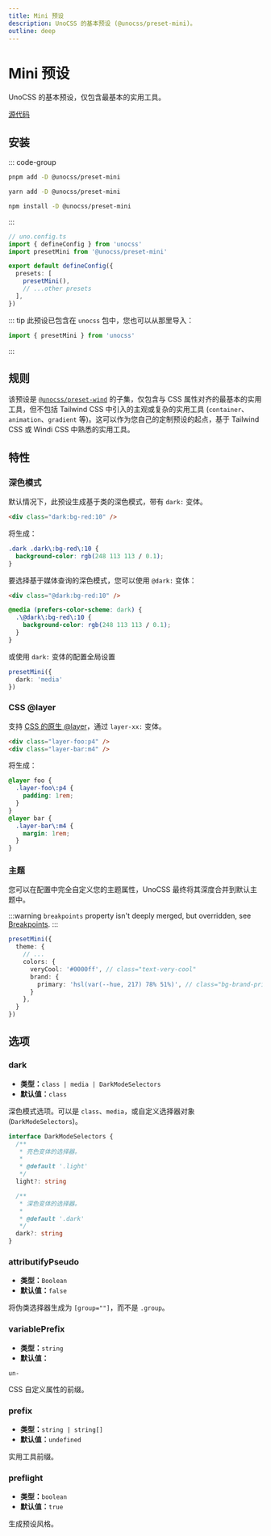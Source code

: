 ```yaml
---
title: Mini 预设
description: UnoCSS 的基本预设 (@unocss/preset-mini)。
outline: deep
---
```


# Mini 预设

UnoCSS 的基本预设，仅包含最基本的实用工具。

[源代码](https://github.com/unocss/unocss/tree/main/packages/preset-mini)

## 安装

::: code-group
  ```bash [pnpm]
  pnpm add -D @unocss/preset-mini
  ```
  ```bash [yarn]
  yarn add -D @unocss/preset-mini
  ```
  ```bash [npm]
  npm install -D @unocss/preset-mini
  ```
:::

```ts
// uno.config.ts
import { defineConfig } from 'unocss'
import presetMini from '@unocss/preset-mini'

export default defineConfig({
  presets: [
    presetMini(),
    // ...other presets
  ],
})
```

::: tip
此预设已包含在 `unocss` 包中，您也可以从那里导入：

```ts
import { presetMini } from 'unocss'
```
:::

## 规则

该预设是 [`@unocss/preset-wind`](/presets/wind) 的子集，仅包含与 CSS 属性对齐的最基本的实用工具，但不包括 Tailwind CSS 中引入的主观或复杂的实用工具 (`container`、`animation`、`gradient` 等)。这可以作为您自己的定制预设的起点，基于 Tailwind CSS 或 Windi CSS 中熟悉的实用工具。

## 特性

### 深色模式

默认情况下，此预设生成基于类的深色模式，带有 `dark:` 变体。

```html
<div class="dark:bg-red:10" />
```

将生成：

```css
.dark .dark\:bg-red\:10 {
  background-color: rgb(248 113 113 / 0.1);
}
```

要选择基于媒体查询的深色模式，您可以使用 `@dark:` 变体：

```html
<div class="@dark:bg-red:10" />
```

```css
@media (prefers-color-scheme: dark) {
  .\@dark\:bg-red\:10 {
    background-color: rgb(248 113 113 / 0.1);
  }
}
```

或使用 `dark:` 变体的配置全局设置

```ts
presetMini({
  dark: 'media'
})
```

### CSS @layer

支持 [CSS 的原生 @layer](https://developer.mozilla.org/en-US/docs/Web/CSS/@layer)，通过 `layer-xx:` 变体。

```html
<div class="layer-foo:p4" />
<div class="layer-bar:m4" />
```

将生成：

```css
@layer foo {
  .layer-foo\:p4 {
    padding: 1rem;
  }
}
@layer bar {
  .layer-bar\:m4 {
    margin: 1rem;
  }
}
```

### 主题

您可以在配置中完全自定义您的主题属性，UnoCSS 最终将其深度合并到默认主题中。

:::warning
`breakpoints` property isn't deeply merged, but overridden, see [Breakpoints](/config/theme#breakpoints).
:::

```ts
presetMini({
  theme: {
    // ...
    colors: {
      veryCool: '#0000ff', // class="text-very-cool"
      brand: {
        primary: 'hsl(var(--hue, 217) 78% 51%)', // class="bg-brand-primary"
      }
    },
  }
})
```

## 选项

### dark
- **类型：**`class | media | DarkModeSelectors`
- **默认值：**`class`

深色模式选项。可以是 `class`、`media`，或自定义选择器对象 (`DarkModeSelectors`)。

```ts
interface DarkModeSelectors {
  /**
   * 亮色变体的选择器。
   *
   * @default '.light'
   */
  light?: string

  /**
   * 深色变体的选择器。
   *
   * @default '.dark'
   */
  dark?: string
}
```

### attributifyPseudo
- **类型：**`Boolean`
- **默认值：**`false`

将伪类选择器生成为 `[group=""]`，而不是 `.group`。

### variablePrefix
- **类型：**`string`
- **默认值：**

`un-`

CSS 自定义属性的前缀。

### prefix
- **类型：**`string | string[]`
- **默认值：**`undefined`

实用工具前缀。

### preflight
- **类型：**`boolean`
- **默认值：**`true`

生成预设风格。
